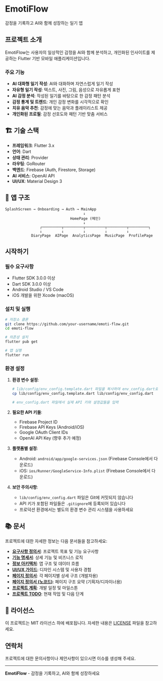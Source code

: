 # EmotiFlow 

감정을 기록하고 AI와 함께 성장하는 일기 앱

##  프로젝트 소개

EmotiFlow는 사용자의 일상적인 감정을 AI와 함께 분석하고, 개인화된 인사이트를 제공하는 Flutter 기반 모바일 애플리케이션입니다.

### 주요 기능
-  **AI 대화형 일기 작성**: AI와 대화하며 자연스럽게 일기 작성
-  **자유형 일기 작성**: 텍스트, 사진, 그림, 음성으로 자유롭게 표현
-  **AI 감정 분석**: 작성된 일기를 바탕으로 한 감정 패턴 분석
-  **감정 통계 및 트렌드**: 개인 감정 변화를 시각적으로 확인
-  **치유 음악 추천**: 감정에 맞는 음악과 플레이리스트 제공
-  **개인화된 프로필**: 감정 선호도와 패턴 기반 맞춤 서비스

## 🏗️ 기술 스택

- **프레임워크**: Flutter 3.x
- **언어**: Dart
- **상태 관리**: Provider
- **라우팅**: GoRouter
- **백엔드**: Firebase (Auth, Firestore, Storage)
- **AI 서비스**: OpenAI API
- **UI/UX**: Material Design 3

## 📱 앱 구조

```
SplashScreen → Onboarding → Auth → MainApp
                                    ↓
                              HomePage (메인)
                                    ↓
                ┌─────────┬─────────┬─────────┬─────────┬─────────┐
                ↓         ↓         ↓         ↓         ↓
            DiaryPage  AIPage  AnalyticsPage  MusicPage  ProfilePage
```

##  시작하기

### 필수 요구사항
- Flutter SDK 3.0.0 이상
- Dart SDK 3.0.0 이상
- Android Studio / VS Code
- iOS 개발을 위한 Xcode (macOS)

### 설치 및 실행
```bash
# 저장소 클론
git clone https://github.com/your-username/emoti-flow.git
cd emoti-flow

# 의존성 설치
flutter pub get

# 앱 실행
flutter run
```

### 환경 설정
1. **환경 변수 설정**:
   ```bash
   # lib/config/env_config.template.dart 파일을 복사하여 env_config.dart로 이름 변경
   cp lib/config/env_config.template.dart lib/config/env_config.dart
   
   # env_config.dart 파일에서 실제 API 키와 설정값들을 입력
   ```

2. **필요한 API 키들**:
   - Firebase Project ID
   - Firebase API Keys (Android/iOS)
   - Google OAuth Client IDs
   - OpenAI API Key (향후 추가 예정)

3. **플랫폼별 설정**:
   - Android: `android/app/google-services.json` (Firebase Console에서 다운로드)
   - iOS: `ios/Runner/GoogleService-Info.plist` (Firebase Console에서 다운로드)

4. **보안 주의사항**:
   - `lib/config/env_config.dart` 파일은 Git에 커밋되지 않습니다
   - API 키가 포함된 파일들은 `.gitignore`에 등록되어 있습니다
   - 프로덕션 환경에서는 별도의 환경 변수 관리 시스템을 사용하세요

## 📚 문서

프로젝트에 대한 자세한 정보는 다음 문서들을 참고하세요:

-  **[요구사항 정의서](docs/core_documents/emoti_flow_requirements.md)**: 프로젝트 목표 및 기능 요구사항
-  **[기능 명세서](docs/core_documents/emoti_flow_functional_spec.md)**: 상세 기능 및 비즈니스 로직
-  **[정보 아키텍처](docs/core_documents/emoti_flow_ia.md)**: 앱 구조 및 데이터 흐름
-  **[UI/UX 가이드](docs/core_documents/emoti_flow_uiux_guide.md)**: 디자인 시스템 및 사용자 경험
-  **[페이지 정의서](docs/core_documents/emoti_flow_page_definition.md)**: 각 페이지별 상세 구조 (개발자용)
-  **[페이지 정의서 (노코드)](docs/core_documents/emoti_flow_page_definition_nocode.md)**: 페이지 구조 요약 (기획자/디자이너용)
-  **[프로젝트 계획](docs/derived_documents/emoti_flow_project_plan.md)**: 개발 일정 및 마일스톤
-  **[프로젝트 TODO](docs/derived_documents/emoti_flow_project_todo.md)**: 현재 작업 및 다음 단계


## 📄 라이선스

이 프로젝트는 MIT 라이선스 하에 배포됩니다. 자세한 내용은 [LICENSE](LICENSE) 파일을 참고하세요.

##  연락처

프로젝트에 대한 문의사항이나 제안사항이 있으시면 이슈를 생성해 주세요.

---

**EmotiFlow** - 감정을 기록하고, AI와 함께 성장하세요 